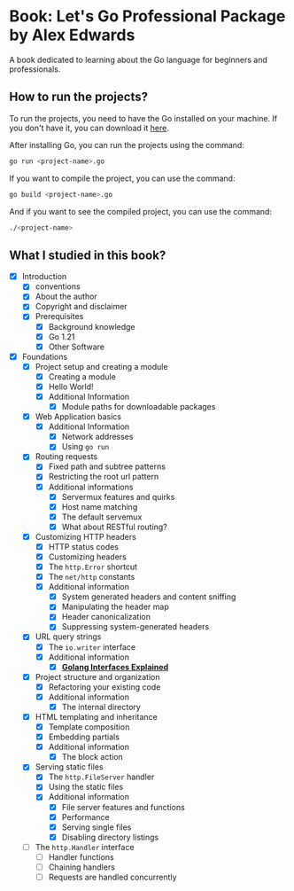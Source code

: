 # Book: Let's Go Professional Package by Alex Edwards

A book dedicated to learning about the Go language for beginners and professionals.

## How to run the projects?

To run the projects, you need to have the Go installed on your machine. If you don't have it, you can download it [here](https://golang.org/dl/).

After installing Go, you can run the projects using the command:

```bash
go run <project-name>.go
```

If you want to compile the project, you can use the command:

```bash
go build <project-name>.go
```

And if you want to see the compiled project, you can use the command:

```bash
./<project-name>
```

## What I studied in this book?

- [x] Introduction
  - [x] conventions
  - [x] About the author
  - [x] Copyright and disclaimer
  - [x] Prerequisites
    - [x] Background knowledge
    - [x] Go 1.21
    - [x] Other Software
- [x] Foundations
  - [x] Project setup and creating a module
    - [x] Creating a module
    - [x] Hello World!
    - [x] Additional Information
      - [x] Module paths for downloadable packages
  - [x] Web Application basics
    - [x] Additional Information
      - [x] Network addresses
      - [x] Using `go run`
  - [x] Routing requests
    - [x] Fixed path and subtree patterns
    - [x] Restricting the root url pattern
    - [x] Additional informations
      - [x] Servermux features and quirks
      - [x] Host name matching
      - [x] The default servemux
      - [x] What about RESTful routing?
  - [x] Customizing HTTP headers
    - [x] HTTP status codes
    - [x] Customizing headers
    - [x] The `http.Error` shortcut
    - [x] The `net/http` constants
    - [x] Additional information
      - [x] System generated headers and content sniffing
      - [x] Manipulating the header map
      - [x] Header canonicalization
      - [x] Suppressing system-generated headers
  - [x] URL query strings
    - [x] The `io.writer` interface
    - [x] Additional information
      - [x] **[Golang Interfaces Explained](https://www.alexedwards.net/blog/interfaces-explained)**
  - [x] Project structure and organization
    - [x] Refactoring your existing code
    - [x] Additional information
      - [x] The internal directory
  - [x] HTML templating and inheritance
    - [x] Template composition
    - [x] Embedding partials
    - [x] Additional information
      - [x] The block action
  - [x] Serving static files
    - [x] The `http.FileServer` handler
    - [x] Using the static files
    - [x] Additional information
      - [x] File server features and functions
      - [x] Performance
      - [x] Serving single files
      - [x] Disabling directory listings
  - [ ] The `http.Handler` interface 
    - [ ] Handler functions
    - [ ] Chaining handlers
    - [ ] Requests are handled concurrently